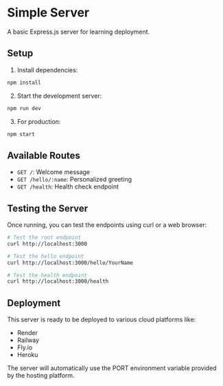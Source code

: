 # Simple Server

A basic Express.js server for learning deployment.

## Setup

1. Install dependencies:
```bash
npm install
```

2. Start the development server:
```bash
npm run dev
```

3. For production:
```bash
npm start
```

## Available Routes

- `GET /`: Welcome message
- `GET /hello/:name`: Personalized greeting
- `GET /health`: Health check endpoint

## Testing the Server

Once running, you can test the endpoints using curl or a web browser:

```bash
# Test the root endpoint
curl http://localhost:3000

# Test the hello endpoint
curl http://localhost:3000/hello/YourName

# Test the health endpoint
curl http://localhost:3000/health
```

## Deployment

This server is ready to be deployed to various cloud platforms like:
- Render
- Railway
- Fly.io
- Heroku

The server will automatically use the PORT environment variable provided by the hosting platform. 
